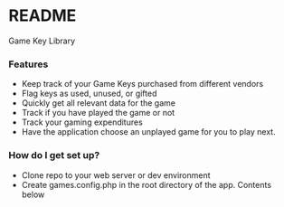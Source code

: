 # README #

Game Key Library

### Features ###

* Keep track of your Game Keys purchased from different vendors
* Flag keys as used, unused, or gifted
* Quickly get all relevant data for the game
* Track if you have played the game or not
* Track your gaming expenditures
* Have the application choose an unplayed game for you to play next.

### How do I get set up? ###

* Clone repo to your web server or dev environment
* Create games.config.php in the root directory of the app. Contents below

<?php
session_start();
if (!$_SESSION['logged_id']) {
    $url = "user_login.php";
    header("Location: $url");
}

/* Start DB Config
Modify DB information & credentials to match your system config
 */
define('DB_USERNAME', "your_db_username"); // update with your DB's username
define('DB_PASSWORD', "your_db_password");  // update with your DB's password
define('DSN', "mysql:dbname=games;host=localhost");  // dbname assumed to games; update as required.
/* End DB Config */

define('GAMES_PATH', getcwd());
define('HTDOC_PATH', "/www/htdocs");////modifyto match your system config

$current_script_name = basename($_SERVER['PHP_SELF']);
require_once GAMES_PATH . '/include/db.inc.php';
if ($current_script_name !== "ajax_game_web_scrape.php") {
    require_once GAMES_PATH . '/include/functions.php';
}

* Example images included, creat directory "images" and unzip images.zip to that destination
* SQL directory contains two scripts to create the database tables, and insert example data

### Contribution guidelines ###

* Writing tests
* Code review
* Other guidelines

### Who do I talk to? ###

* Repo owner or admin
* Other community or team contact